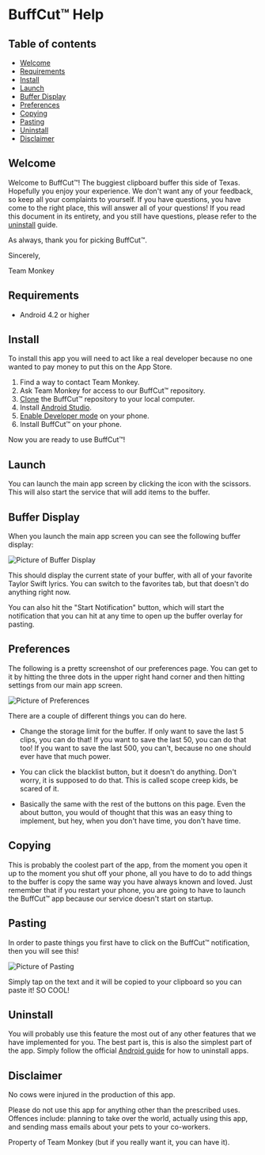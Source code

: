 # BuffCut&trade; Help

## Table of contents

- [Welcome](#welcome)
- [Requirements](#requirements)
- [Install](#install)
- [Launch](#launch)
- [Buffer Display](#buffer-display)
- [Preferences](#preferences)
- [Copying](#copying)
- [Pasting](#pasting)
- [Uninstall](#uninstall)
- [Disclaimer](#disclaimer)

## Welcome

Welcome to BuffCut&trade;! The buggiest clipboard buffer this side of Texas. Hopefully you enjoy your experience. We don't want any of your feedback, so keep all your complaints to yourself. If you have questions, you have come to the right place, this will answer all of your questions! If you read this document in its entirety, and you still have questions, please refer to the [uninstall](#uninstall) guide.

As always, thank you for picking BuffCut&trade;.

Sincerely,

Team Monkey

## Requirements

- Android 4.2 or higher

## Install

To install this app you will need to act like a real developer because no one wanted to pay money to put this on the App Store.

1. Find a way to contact Team Monkey.
1. Ask Team Monkey for access to our BuffCut&trade; repository.
1. [Clone](https://docs.gitlab.com/ee/gitlab-basics/command-line-commands.html) the BuffCut&trade; repository to your local computer.
1. Install [Android Studio](https://developer.android.com/studio/index.html).
1. [Enable Developer mode](https://www.google.com/search?q=how+to+enable+developer+mode+on+android&oq=how+to+enable+developer+mode+on+android&aqs=chrome..69i57.3099j1j8&sourceid=chrome&ie=UTF-8) on your phone.
1. Install BuffCut&trade; on your phone.

Now you are ready to use BuffCut&trade;!

## Launch

You can launch the main app screen by clicking the icon with the scissors. This will also start the service that will add items to the buffer.

## Buffer Display

When you launch the main app screen you can see the following buffer display:

![Picture of Buffer Display](HelpImages/BufferDisplay.png)

This should display the current state of your buffer, with all of your favorite Taylor Swift lyrics. You can switch to the favorites tab, but that doesn't do anything right now.

You can also hit the "Start Notification" button, which will start the notification that you can hit at any time to open up the buffer overlay for pasting.

## Preferences

The following is a pretty screenshot of our preferences page. You can get to it by hitting the three dots in the upper right hand corner and then hitting settings from our main app screen.

![Picture of Preferences](HelpImages/Preferences.png)

There are a couple of different things you can do here.

- Change the storage limit for the buffer. If only want to save the last 5 clips, you can do that! If you want to save the last 50, you can do that too! If you want to save the last 500, you can't, because no one should ever have that much power.

- You can click the blacklist button, but it doesn't do anything. Don't worry, it is supposed to do that. This is called scope creep kids, be scared of it.

- Basically the same with the rest of the buttons on this page. Even the about button, you would of thought that this was an easy thing to implement, but hey, when you don't have time, you don't have time.

## Copying

This is probably the coolest part of the app, from the moment you open it up to the moment you shut off your phone, all you have to do to add things to the buffer is copy the same way you have always known and loved. Just remember that if you restart your phone, you are going to have to launch the BuffCut&trade; app because our service doesn't start on startup.

## Pasting

In order to paste things you first have to click on the BuffCut&trade; notification, then you will see this!

![Picture of Pasting](HelpImages/Pasting.png)

Simply tap on the text and it will be copied to your clipboard so you can paste it! SO COOL!

## Uninstall

You will probably use this feature the most out of any other features that we have implemented for you. The best part is, this is also the simplest part of the app. Simply follow the official [Android guide](https://support.google.com/googleplay/answer/2521768?hl=en) for how to uninstall apps.

## Disclaimer

No cows were injured in the production of this app.

Please do not use this app for anything other than the prescribed uses. Offences include: planning to take over the world, actually using this app, and sending mass emails about your pets to your co-workers.

Property of Team Monkey (but if you really want it, you can have it).
